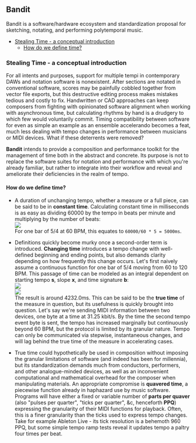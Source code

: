 ## Bandit
Bandit is a software/hardware ecosystem and standardization proposal for sketching, notating, and performing polytemporal music.

- [Stealing Time - a conceptual introduction](#stealing-time-a-conceptual-introduction)
    - [How do we define time?](#how-do-we-define-time) 

### Stealing Time - a conceptual introduction
For all intents and purposes, support for multiple tempi in contemporary DAWs and notation software is nonexistent. After sections are notated in conventional software, scores may be painfully cobbled together from vector file exports, but this destructive editing process makes mistakes tedious and costly to fix. Handwritten or CAD approaches can keep composers from fighting with opinionated software alignment when working with asynchronous time, but calculating rhythms by hand is a drudgery to which few would voluntarily commit. Timing compatibility between software for even as simple an example as an ensemble accelerando becomes a feat, much less dealing with tempo changes in performance between musicians or MIDI devices. What if these deterrents were removed?<br>

**Bandit** intends to provide a composition and performance toolkit for the management of time both in the abstract and concrete. Its purpose is not to replace the software suites for notation and performance with which you're already familiar, but rather to integrate into their workflow and reveal and ameliorate their deficiencies in the realm of tempo.

#### How do we define time?
- A duration of unchanging tempo, whether a measure or a full piece, can be said to be in __constant time__. Calculating constant time in milliseconds is as easy as dividing 60000 by the tempo in beats per minute and multiplying by the number of beats:<br>
<img src="https://render.githubusercontent.com/render/math?math=\delta=60000/t*b"><br>
For one bar of 5/4 at 60 BPM, this equates to `60000/60 * 5 = 5000ms`.

- Definitions quickly become murky once a second-order term is introduced. __Changing time__ introduces a tempo change with well-defined beginning and ending points, but also demands clarity depending on how frequently this change occurs. Let's first naively assume a continuous function for one bar of 5/4 moving from 60 to 120 BPM. This passage of time can be modeled as an integral dependent on starting tempo __s__, slope __x__, and time signature __b__:<br>
<img src="https://render.githubusercontent.com/render/math?math=\int_{0}^{b-1} 60000/t*b dx"><br>
<img src="https://render.githubusercontent.com/render/math?math=\int_{0}^{b-1} 60000/t*b dx"><br>
The result is around 4232.0ms. This can be said to be the __true time__ of the measure in question, but its usefulness is quickly brought into question. Let's say we're sending MIDI information between two devices, one byte at a time at 31.25 kbit/s. By the time the second tempo event byte is sent, the tempo has increased marginally but continuously beyond 60 BPM, but the protocol is limited by its granular nature. Tempo can only be communicated via stepwise, instantaneous changes, and will lag behind the true time of the measure in accelerating cases.

- True time could hypothetically be used in composition without imposing the granular limitations of software (and indeed has been for millennia), but its standardization demands much from conductors, performers, and other analogue-minded devices, as well as an inconvenient computational and mathematical overhead for the composer when manipulating materials. An appropriate compromise is __quavered time__, a piecewise function already in haphazard use by music software. Programs will have either a fixed or variable number of __parts per quaver__ (also "pulses per quarter", "ticks per quarter", &c, henceforth **PPQ**) expressing the granularity of their MIDI functions for playback. Often, this is a finer granularity than the ticks used to express tempo changes. Take for example Ableton Live - its tick resolution is a behemoth 960 PPQ, but some simple tempo ramp tests reveal it updates tempo a paltry four times per beat.  





